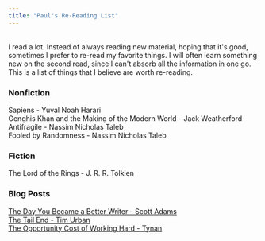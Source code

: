```yaml
---
title: "Paul's Re-Reading List"
---
```


&nbsp;  
I read a lot. Instead of always reading new material, hoping that it's good, sometimes I prefer to re-read my favorite things. I will often learn something new on the second read, since I can't absorb all the information in one go.
This is a list of things that I believe are worth re-reading.  

### Nonfiction

Sapiens - Yuval Noah Harari  
Genghis Khan and the Making of the Modern World - Jack Weatherford  
Antifragile - Nassim Nicholas Taleb  
Fooled by Randomness - Nassim Nicholas Taleb  

### Fiction

The Lord of the Rings - J. R. R. Tolkien  

### Blog Posts

[The Day You Became a Better Writer - Scott Adams](https://dilbertblog.typepad.com/the_dilbert_blog/2007/06/the_day_you_bec.html)  
[The Tail End - Tim Urban](https://waitbutwhy.com/2015/12/the-tail-end.html)  
[The Opportunity Cost of Working Hard - Tynan](https://tynan.com/cost)  
